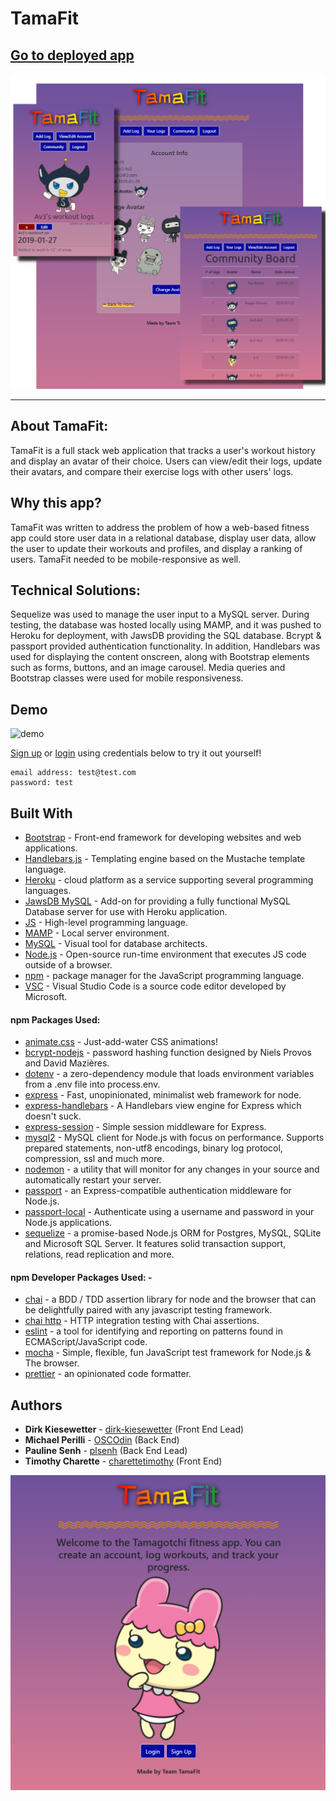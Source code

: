 # TamaFit

## [Go to deployed app](https://tamafitpls.herokuapp.com/)

![screenshot](public/images/tamaFit_screenshot.png)

---

## About TamaFit:

TamaFit is a full stack web application that tracks a user's workout history and display an avatar of their choice. Users can view/edit their logs, update their avatars, and compare their exercise logs with other users' logs.

## Why this app?

TamaFit was written to address the problem of how a web-based fitness app could store user data in a relational database, display user data, allow the user to update their workouts and profiles, and display a ranking of users. TamaFit needed to be mobile-responsive as well.

## Technical Solutions:

Sequelize was used to manage the user input to a MySQL server. During testing, the database was hosted locally using MAMP, and it was pushed to Heroku for deployment, with JawsDB providing the SQL database. Bcrypt & passport provided authentication functionality. In addition, Handlebars was used for displaying the content onscreen, along with Bootstrap elements such as forms, buttons, and an image carousel. Media queries and Bootstrap classes were used for mobile responsiveness.

## Demo

![demo](public/images/demo.gif)

[Sign up](https://tamafitpls.herokuapp.com/signup) or [login](https://tamafitpls.herokuapp.com/login) using credentials below to try it out yourself!

```
email address: test@test.com
password: test
```

## Built With

- [Bootstrap](https://getbootstrap.com/) - Front-end framework for developing websites and web applications.
- [Handlebars.js](https://handlebarsjs.com) - Templating engine based on the Mustache template language.
- [Heroku](https://heroku.com) - cloud platform as a service supporting several programming languages.
- [JawsDB MySQL](https://elements.heroku.com/addons/jawsdb) - Add-on for providing a fully functional MySQL Database server for use with Heroku application.
- [JS](https://developer.mozilla.org/en-US/docs/Web/JavaScript) - High-level programming language.
- [MAMP](https://www.mamp.info/en/) - Local server environment.
- [MySQL](https://www.mysql.com/products/workbench/) - Visual tool for database architects.
- [Node.js](https://nodejs.org/en/) - Open-source run-time environment that executes JS code outside of a browser.
- [npm](https://www.npmjs.com/) - package manager for the JavaScript programming language.
- [VSC](https://code.visualstudio.com/) - Visual Studio Code is a source code editor developed by Microsoft.

#### npm Packages Used:

- [animate.css](https://daneden.github.io/animate.css/) - Just-add-water CSS animations!
- [bcrypt-nodejs](https://www.npmjs.com/package/bcrypt) - password hashing function designed by Niels Provos and David Mazières.
- [dotenv](https://www.npmjs.com/package/dotenv) - a zero-dependency module that loads environment variables from a .env file into process.env.
- [express](https://expressjs.com/) - Fast, unopinionated, minimalist web framework for node.
- [express-handlebars](https://www.npmjs.com/package/express-handlebars) - A Handlebars view engine for Express which doesn't suck.
- [express-session](https://www.npmjs.com/package/express-session) - Simple session middleware for Express.
- [mysql2](https://www.npmjs.com/package/mysql2) - MySQL client for Node.js with focus on performance. Supports prepared statements, non-utf8 encodings, binary log protocol, compression, ssl and much more.
- [nodemon](https://www.npmjs.com/package/nodemon) - a utility that will monitor for any changes in your source and automatically restart your server.
- [passport](https://www.npmjs.com/package/passport) - an Express-compatible authentication middleware for Node.js.
- [passport-local](https://www.npmjs.com/package/passport-local) - Authenticate using a username and password in your Node.js applications.
- [sequelize](https://www.npmjs.com/package/sequelize) - a promise-based Node.js ORM for Postgres, MySQL, SQLite and Microsoft SQL Server. It features solid transaction support, relations, read replication and more.

#### npm Developer Packages Used: -

- [chai](https://www.npmjs.com/package/chai) - a BDD / TDD assertion library for node and the browser that can be delightfully paired with any javascript testing framework.
- [chai http](https://www.npmjs.com/package/chai-http) - HTTP integration testing with Chai assertions.
- [eslint](https://www.npmjs.com/package/eslint) - a tool for identifying and reporting on patterns found in ECMAScript/JavaScript code.
- [mocha](https://www.npmjs.com/package/mocha) - Simple, flexible, fun JavaScript test framework for Node.js & The browser.
- [prettier](https://www.npmjs.com/package/prettier) - an opinionated code formatter.

## Authors

- **Dirk Kiesewetter** - [dirk-kiesewetter](https://github.com/dirk-kiesewetter)  (Front End Lead)
- **Michael Perilli** - [OSCOdin](https://github.com/OSCOdin) (Back End)
- **Pauline Senh** - [plsenh](https://github.com/plsenh) (Back End Lead)
- **Timothy Charette** - [charettetimothy](https://github.com/charettetimothy) (Front End)

![front page](public/images/tamafit.png)